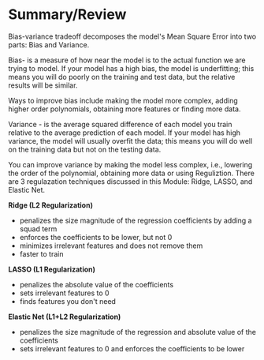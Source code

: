 # Summary/Review

Bias-variance tradeoff decomposes the model's Mean Square Error into two parts: Bias and Variance.

Bias- is a measure of how near the model is to the actual function we are trying to model. If your model has a high bias, the model is underfitting; this means you will do poorly on the training and test data, but the relative results will be similar. 

Ways to improve bias include making the model more complex, adding higher order polynomials, obtaining more features or finding more data.

Variance - is the average squared difference of each model you train relative to the average prediction of each model. If your model has high variance, the model will usually overfit the data; this means you will do well on the training data but not on the testing data. 

You can improve variance by making the model less complex, i.e., lowering the order of the polynomial, obtaining more data  or using Reguliztion. There are 3 regulazation techniques discussed in this Module: Ridge, LASSO, and Elastic Net.

**Ridge (L2 Regularization)**

- penalizes the size  magnitude of the regression coefficients by adding a squad term 
- enforces the coefficients to be lower, but not 0
- minimizes irrelevant features and does not remove them  
- faster to train 

**LASSO (L1 Regularization)**

- penalizes the  absolute value of the coefficients
- sets irrelevant features to 0
- finds features you don't need 

**Elastic Net (L1+L2 Regularization)**

- penalizes the size  magnitude of the regression and  absolute value of the coefficients
- sets irrelevant features to 0 and enforces the coefficients to be lower